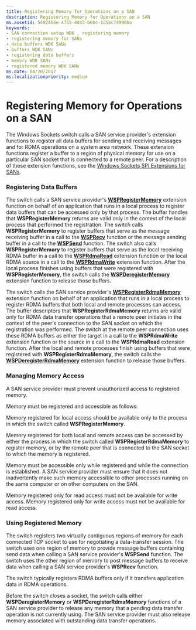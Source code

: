 ```yaml
---
title: Registering Memory for Operations on a SAN
description: Registering Memory for Operations on a SAN
ms.assetid: 5492466e-4765-4d43-b6bc-1d5bc74996ba
keywords:
- SAN connection setup WDK , registering memory
- registering memory for SANs
- data buffers WDK SANs
- buffers WDK SANs
- registering data buffers
- memory WDK SANs
- registered memory WDK SANs
ms.date: 04/20/2017
ms.localizationpriority: medium
---
```


# Registering Memory for Operations on a SAN





The Windows Sockets switch calls a SAN service provider's extension functions to register all data buffers for sending and receiving messages and for RDMA operations on a system area network. These extension functions register a buffer to a region of physical memory for use on a particular SAN socket that is connected to a remote peer. For a description of these extension functions, see the [Windows Sockets SPI Extensions for SANs](windows-sockets-spi-extensions-for-sans.md).

### Registering Data Buffers

The switch calls a SAN service provider's [**WSPRegisterMemory**](/previous-versions/windows/hardware/network/ff566311(v=vs.85)) extension function on behalf of an application that runs in a local process to register data buffers that can be accessed only by that process. The buffer handles that **WSPRegisterMemory** returns are valid only in the context of the local process that performed the registration. The switch calls **WSPRegisterMemory** to register buffers that serve as the message receiving buffer in a call to the [**WSPRecv**](/previous-versions/windows/hardware/network/ff566309(v=vs.85)) function or the message sending buffer in a call to the [**WSPSend**](/previous-versions/windows/hardware/network/ff566316(v=vs.85)) function. The switch also calls **WSPRegisterMemory** to register buffers that serve as the local receiving RDMA buffer in a call to the [**WSPRdmaRead**](/previous-versions/windows/hardware/network/ff566304(v=vs.85)) extension function or the local RDMA source in a call to the [**WSPRdmaWrite**](/previous-versions/windows/hardware/network/ff566306(v=vs.85)) extension function. After the local process finishes using buffers that were registered with **WSPRegisterMemory**, the switch calls the [**WSPDeregisterMemory**](/previous-versions/windows/hardware/network/ff566279(v=vs.85)) extension function to release those buffers.

The switch calls the SAN service provider's [**WSPRegisterRdmaMemory**](/previous-versions/windows/hardware/network/ff566313(v=vs.85)) extension function on behalf of an application that runs in a local process to register RDMA buffers that both local and remote processes can access. The buffer descriptors that **WSPRegisterRdmaMemory** returns are valid only for RDMA data transfer operations that a remote peer initiates in the context of the peer's connection to the SAN socket on which the registration was performed. The switch at the remote peer connection uses these RDMA buffers as either the target in a call to the **WSPRdmaWrite** extension function or the source in a call to the **WSPRdmaRead** extension function. After the local and remote processes finish using buffers that were registered with **WSPRegisterRdmaMemory**, the switch calls the [**WSPDeregisterRdmaMemory**](/previous-versions/windows/hardware/network/ff566281(v=vs.85)) extension function to release those buffers.

### Managing Memory Access

A SAN service provider must prevent unauthorized access to registered memory.

Memory must be registered and accessible as follows:

Memory registered for local access should be available only to the process in which the switch called **WSPRegisterMemory**.

Memory registered for both local and remote access can be accessed by either the process in which the switch called **WSPRegisterRdmaMemory** to register memory, or by the remote peer that is connected to the SAN socket to which the memory is registered.

Memory must be accessible only while registered and while the connection is established. A SAN service provider must ensure that it does not inadvertently make such memory accessible to other processes running on the same computer or on other computers on the SAN.

Memory registered only for read access must not be available for write access. Memory registered only for write access must not be available for read access.

### Using Registered Memory

The switch registers two virtually contiguous regions of memory for each connected TCP socket to use for negotiating a data-transfer session. The switch uses one region of memory to provide message buffers containing send data when calling a SAN service provider's **WSPSend** function. The switch uses the other region of memory to post message buffers to receive data when calling a SAN service provider's **WSPRecv** function.

The switch typically registers RDMA buffers only if it transfers application data in RDMA operations.

Before the switch closes a socket, the switch calls either **WSPDeregisterMemory** or **WSPDeregisterRdmaMemory** functions of a SAN service provider to release any memory that a pending data transfer operation is not currently using. The SAN service provider must also release memory associated with outstanding data transfer operations.

 

